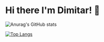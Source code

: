 # Hi there I'm Dimitar! :wave:
![Anurag's GitHub stats](https://github-readme-stats.vercel.app/api?username=dimitar9090&show_icons=true&theme=radical)

[![Top Langs](https://github-readme-stats.vercel.app/api/top-langs/?username=dimitar9090&layout=compact)](https://github.com/anuraghazra/github-readme-stats)
